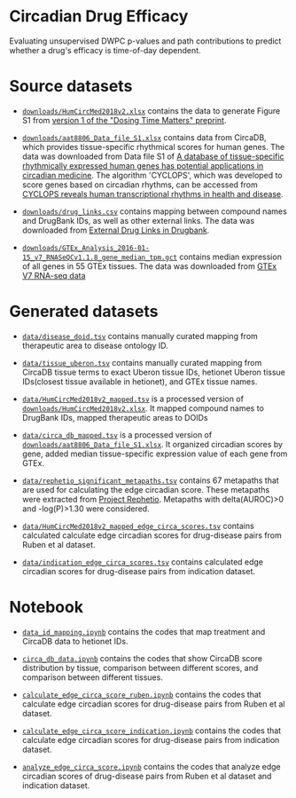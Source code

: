 # Circadian Drug Efficacy

Evaluating unsupervised DWPC p-values and path contributions to predict whether a drug's efficacy is time-of-day dependent.


# Source datasets

+ [`downloads/HumCircMed2018v2.xlsx`](downloads/HumCircMed2018v2.xlsx) contains the data to generate Figure S1 from [version 1 of the "Dosing Time Matters" preprint](https://www.biorxiv.org/content/10.1101/570119v1.full).

+ [`downloads/aat8806_Data_file_S1.xlsx`](downloads/aat8806_Data_file_S1.xlsx) contains data from CircaDB, which provides tissue-specific rhythmical scores for human genes. 
  The data was downloaded from Data file S1 of [A database of tissue-specific rhythmically expressed human genes has potential applications in circadian medicine](https://doi.org/10.1126/scitranslmed.aat8806).
  The algorithm 'CYCLOPS', which was developed to score genes based on circadian rhythms, can be accessed from [CYCLOPS reveals human transcriptional rhythms in health and disease](https://doi.org/10.1073/pnas.1619320114).

+ [`downloads/drug_links.csv`](downloads/drug_links.csv) contains mapping between compound names and DrugBank IDs, as well as other external links.
  The data was downloaded from [External Drug Links in Drugbank](https://www.drugbank.ca/releases/5-1-3/downloads/all-drug-links).

+ [`downloads/GTEx_Analysis_2016-01-15_v7_RNASeQCv1.1.8_gene_median_tpm.gct`](downloads/GTEx_Analysis_2016-01-15_v7_RNASeQCv1.1.8_gene_median_tpm.gct) contains median expression of all genes in 55 GTEx tissues.
  The data was downloaded from [GTEx V7 RNA-seq data](https://storage.googleapis.com/gtex_analysis_v7/rna_seq_data/GTEx_Analysis_2016-01-15_v7_RNASeQCv1.1.8_gene_median_tpm.gct.gz)

# Generated datasets

+ [`data/disease_doid.tsv`](data/disease_doid.tsv) contains manually curated mapping from therapeutic area to disease ontology ID.

+ [`data/tissue_uberon.tsv`](data/tissue_uberon.tsv) contains manually curated mapping from CircaDB tissue terms to exact Uberon tissue IDs, hetionet Uberon tissue IDs(closest tissue available in hetionet), and GTEx tissue names.

+ [`data/HumCircMed2018v2_mapped.tsv`](data/HumCircMed2018v2_mapped.tsv) is a processed version of [`downloads/HumCircMed2018v2.xlsx`](downloads/HumCircMed2018v2.xlsx). 
  It mapped compound names to DrugBank IDs, mapped therapeutic areas to DOIDs

+ [`data/circa_db_mapped.tsv`](data/circa_db_mapped.tsv) is a processed version of [`downloads/aat8806_Data_file_S1.xlsx`](downloads/aat8806_Data_file_S1.xlsx).
  It organized circadian scores by gene, added median tissue-specific expression value of each gene from GTEx.

+ [`data/rephetio_significant_metapaths.tsv`](data/rephetio_significant_metapaths.tsv) contains 67 metapaths that are used for calculating the edge circadian score. These metapaths were extracted from [Project Rephetio](https://het.io/repurpose/metapaths.html). Metapaths with delta(AUROC)>0 and -log(P)>1.30 were considered. 

+ [`data/HumCircMed2018v2_mapped_edge_circa_scores.tsv`](data/HumCircMed2018v2_mapped_edge_circa_scores.tsv) contains calculated calculate edge circadian scores for drug-disease pairs from Ruben et al dataset.

+ [`data/indication_edge_circa_scores.tsv`](data/indication_edge_circa_scores.tsv) contains calculated edge circadian scores for drug-disease pairs from indication dataset.

# Notebook

+ [`data_id_mapping.ipynb`](data_id_mapping.ipynb) contains the codes that map treatment and CircaDB data to hetionet IDs.  

+ [`circa_db_data.ipynb`](circa_db_data.ipynb) contains the codes that show CircaDB score distribution by tissue, comparison between different scores, and comparison between different tissues.

+ [`calculate_edge_circa_score_ruben.ipynb`](calculate_edge_circa_score_ruben.ipynb) contains the codes that calculate edge circadian scores for drug-disease pairs from Ruben et al dataset.

+ [`calculate_edge_circa_score_indication.ipynb`](calculate_edge_circa_score_indication.ipynb) contains the codes that calculate edge circadian scores for drug-disease pairs from indication dataset.

+ [`analyze_edge_circa_score.ipynb`](analyze_edge_circa_score.ipynb) contains the codes that analyze edge circadian scores of drug-disease pairs from Ruben et al dataset and indication dataset.
